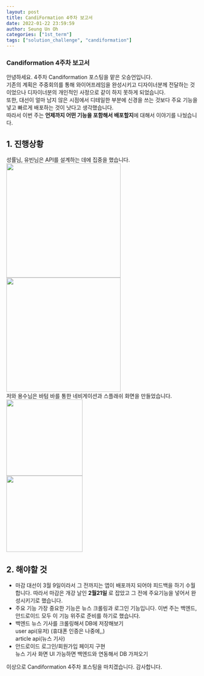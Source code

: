 ```yaml
---
layout: post
title: CandiFormation 4주차 보고서
date: 2022-01-22 23:59:59
author: Seung Un Oh
categories: ["1st_term"]
tags: ["solution_challenge", "candiformation"]
---
```


### Candiformation 4주차 보고서
안녕하세요. 4주차 Candiformation 포스팅을 맡은 오승언입니다.  
기존의 계획은 주중회의를 통해 와이어프레임을 완성시키고 디자이너분께 전달하는 것이었으나 디자이너분의 개인적인 사정으로 같이 하지 못하게 되었습니다.  
또한, 대선이 얼마 남지 않은 시점에서 디테일한 부분에 신경을 쓰는 것보다 주요 기능을 넣고 빠르게 배포하는 것이 낫다고 생각했습니다.  
따라서 이번 주는 **언제까지 어떤 기능을 포함해서 배포할지**에 대해서 이야기를 나눴습니다.  

## 1. 진행상황
성률님, 유빈님은 API를 설계하는 데에 집중을 했습니다.  
<img src="https://images.velog.io/images/suee97/post/07d0b6f6-eaa9-44da-a4c3-53efad609d40/4-1.PNG" width=300/>  
<img src="https://images.velog.io/images/suee97/post/15c23a52-d78b-48c1-878d-13251b4a423e/4-4.PNG" width=300/>  
저와 용수님은 바텀 바를 통한 네비게이션과 스플래쉬 화면을 만들었습니다.  
<img src="https://images.velog.io/images/suee97/post/31c0dd7b-fa5a-4b9c-8338-005a23ac2071/4-2.png" width=200/>  
<img src="https://images.velog.io/images/suee97/post/3014a595-6df8-4721-b853-047b37ac38d6/4-3.png" width=200/>    

## 2. 해야할 것
- 마감
대선이 3월 9일이라서 그 전까지는 앱이 배포까지 되어야 피드백을 하기 수월합니다. 따라서 마감은 개강 날인 **2월21일** 로 잡았고 그 전에 주요기능을 넣어서 완성시키기로 했습니다.  
- 주요 기능
가장 중요한 기능은 뉴스 크롤링과 로그인 기능입니다. 이번 주는 백엔드, 안드로이드 모두 이 기능 위주로 준비를 하기로 했습니다.
- 백엔드
뉴스 기사를 크롤링해서 DB에 저장해보기  
user api(유저) (휴대폰 인증은 나중에,,)  
article api(뉴스 기사)  
- 안드로이드
로그인/회원가입 페이지 구현  
뉴스 기사 화면 UI
가능하면 백엔드와 연동해서 DB 가져오기
  
이상으로 Candiformation 4주차 포스팅을 마치겠습니다. 감사합니다. 